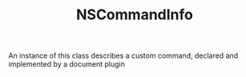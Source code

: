 ﻿---
uid: crmscript_ref_NSCommandInfo
title: NSCommandInfo
intellisense: Void.NSCommandInfo
keywords: NSCommandInfo
so.topic: reference
---

An instance of this class describes a custom command, declared and implemented by a document plugin
